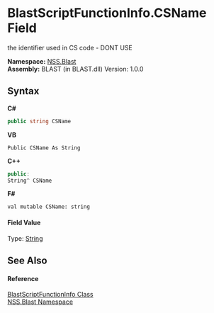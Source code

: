 # BlastScriptFunctionInfo.CSName Field
 

the identifier used in CS code - DONT USE

**Namespace:**&nbsp;<a href="88b55311-4a89-0894-e27a-e157e443c7f7.md">NSS.Blast</a><br />**Assembly:**&nbsp;BLAST (in BLAST.dll) Version: 1.0.0

## Syntax

**C#**<br />
``` C#
public string CSName
```

**VB**<br />
``` VB
Public CSName As String
```

**C++**<br />
``` C++
public:
String^ CSName
```

**F#**<br />
``` F#
val mutable CSName: string
```


#### Field Value
Type: <a href="https://docs.microsoft.com/dotnet/api/system.string" target="_blank" rel="noopener noreferrer">String</a>

## See Also


#### Reference
<a href="35bc9cb6-da4c-534d-4c2a-2a3eef40d203.md">BlastScriptFunctionInfo Class</a><br /><a href="88b55311-4a89-0894-e27a-e157e443c7f7.md">NSS.Blast Namespace</a><br />